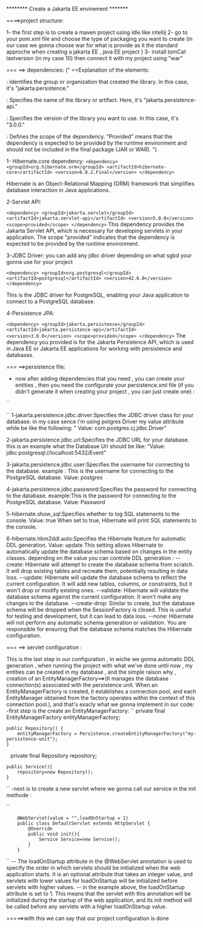 ******** Create a Jakarta EE envirement *******

====>project structure:

1- the first step is to create a maven project using idle like intellij
2- go to your pom.xml file and choose the type of packaging you want to create (in our case we gonna choose war for what is provide as it the standard approche when creating a jakarta EE , java EE  project  ) 
3- install tomCat lastversion (in my case 10) then connect it with my project using "war"

===
==> dependencies:
("
==Explanation of the elements:

<groupId>: Identifies the group or organization that created the library. In this case, it's "jakarta.persistence."

<artifactId>: Specifies the name of the library or artifact. Here, it's "jakarta.persistence-api."

<version>: Specifies the version of the library you want to use. In this case, it's "3.0.0."

<scope>: Defines the scope of the dependency. "Provided" means that the dependency is expected to be provided by the runtime environment and should not be included in the final package (JAR or WAR).
")


1- Hibernate.core dependency:
`` <dependency>
      <groupId>org.hibernate.orm</groupId>
      <artifactId>hibernate-core</artifactId>
      <version>6.0.2.Final</version>
    </dependency>
``

Hibernate is an Object-Relational Mapping (ORM) framework that simplifies database interaction in Java applications.

2-Servlet API:

``
        <dependency>
            <groupId>jakarta.servlet</groupId>
            <artifactId>jakarta.servlet-api</artifactId>
            <version>5.0.0</version>
            <scope>provided</scope>
        </dependency>
``
This dependency provides the Jakarta Servlet API, which is necessary for developing servlets in your application. The scope "provided" indicates that the dependency is expected to be provided by the runtime environment.

3-JDBC Driver:
you can add any jdbc driver depending on what sgbd your gonna use for your project

``
    <dependency>
      <groupId>org.postgresql</groupId>
      <artifactId>postgresql</artifactId>
      <version>42.6.0</version>
    </dependency>
``

This is the JDBC driver for PostgreSQL, enabling your Java application to connect to a PostgreSQL database.

4-Persistence JPA:

``
    <dependency>
        <groupId>jakarta.persistence</groupId>
        <artifactId>jakarta.persistence-api</artifactId>
        <version>3.0.0</version>
        <scope>provided</scope>
    </dependency>
``
The dependency you provided is for the Jakarta Persistence API, which is used in Java EE or Jakarta EE applications for working with persistence and databases. 


=== 
==>persistence file:

- now after adding dependencies that you need  , you can create your entities , then you need the configurate your persistence.xml file (if you didn't generate it when creating your project , you can just create one) :

``
    <persistence xmlns="https://jakarta.ee/xml/ns/persistence"
                xmlns:xsi="http://www.w3.org/2001/XMLSchema-instance"
                xsi:schemaLocation="https://jakarta.ee/xml/ns/persistence https://jakarta.ee/xml/ns/persistence/persistence_3_0.xsd"
                version="3.0">
    <persistence-unit name="my-persistence-unit" transaction-type="RESOURCE_LOCAL">
        <properties>
        <property name="jakarta.persistence.jdbc.driver" value="--add databese driver path-"/>
        <property name="jakarta.persistence.jdbc.url" value="-- add the database URL --"/>
        <property name="jakarta.persistence.jdbc.user" value="--your database username--"/>
        <property name="hibernate.show_sql" value="true"/>
        <property name="jakarta.persistence.jdbc.password" value="--your database password--"/>
        <property name="hibernate.hbm2ddl.auto" value="update"/>
        </properties>
    </persistence-unit>
    </persistence>

``
1-jakarta.persistence.jdbc.driver:Specifies the JDBC driver class for your database.
                                in my case sence i'm using potgres Driver my value attribute while be like the following:
                                " Value: com.postgres.cj.jdbc.Driver"

2-jakarta.persistence.jdbc.url:Specifies the JDBC URL for your database.
                               this is an example what the Database Url should be like:
                               "Value: jdbc:postgresql://localhost:5432/Event"

3-jakarta.persistence.jdbc.user:Specifies the username for connecting to the database.
                                example : This is the username for connecting to the PostgreSQL database.
                                Value: postgres

4-jakarta.persistence.jdbc.password:Specifies the password for connecting to the database.
                                    example:This is the password for connecting to the PostgreSQL database.
                                    Value: Password

5-hibernate.show_sql:Specifies whether to log SQL statements to the console.
                     Value: true
                    When set to true, Hibernate will print SQL statements to the console.

6-hibernate.hbm2ddl.auto:Specifies the Hibernate feature for automatic DDL generation.
                         Value: update
                         This setting allows Hibernate to automatically update the database schema based on changes in the entity classes.
                         depending on the value you can controle DDL generation :
                            --create:
                                    Hibernate will attempt to create the database schema from scratch.
                                    It will drop existing tables and recreate them, potentially resulting in data loss.
                            --update:
                                    Hibernate will update the database schema to reflect the current configuration.
                                    It will add new tables, columns, or constraints, but it won't drop or modify existing ones.
                            --validate:
                                    Hibernate will validate the database schema against the current configuration.
                                    It won't make any changes to the database.
                            --create-drop:
                                    Similar to create, but the database schema will be dropped when the SessionFactory is closed.
                                    This is useful for testing and development, but it can lead to data loss.
                            --none:
                                    Hibernate will not perform any automatic schema generation or validation.
                                    You are responsible for ensuring that the database schema matches the Hibernate configuration.

===
==> servlet configuration :

This is the last step in our configuration , in wiche we gonna automatic DDL generation , when running the project with what we've done until now , my entities can be created in my database , and the simple raison why , creation of an EntityManagerFactory==>(It manages the database connection(s) associated with the persistence unit. When an EntityManagerFactory is created, it establishes a connection pool, and each EntityManager obtained from the factory operates within the context of this connection pool.), and that's exacly what we gonna implement in our code:
-first step is the create an EntityManagerFactory:
 ``
    private final EntityManagerFactory entityManagerFactory;

    public Repository() {
        entityManagerFactory = Persistence.createEntityManagerFactory("my-persistence-unit");
    }

 ``
 ``
     private final Repository repository;

    public Service(){
        repository=new Repository();
    }

 ``
-next is to create a new servlet where we gonna call our service in the init methode :

``

        @WebServlet(value = "",loadOnStartup = 1)
        public class DefaultServlet extends HttpServlet {
            @Override
            public void init(){
                Service Service=new Service();
            }
        }

``
-- The loadOnStartup attribute in the @WebServlet annotation is used to specify the order in which servlets should be initialized when the web application starts. It is an optional attribute that takes an integer value, and servlets with lower values for loadOnStartup will be initialized before servlets with higher values.
-- in the example above, the loadOnStartup attribute is set to 1. This means that the servlet with this annotation will be initialized during the startup of the web application, and its init method will be called before any servlets with a higher loadOnStartup value.

=====>with this we can say that our project configuration is done
